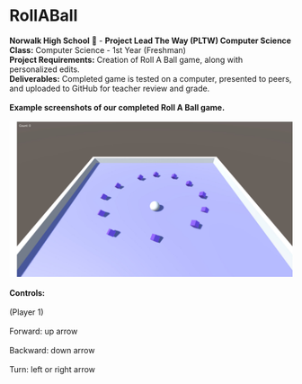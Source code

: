 # RollABall
<b>Norwalk High School</b> :school: - <b>Project Lead The Way (PLTW) Computer Science</b><br>
<b>Class:</b> Computer Science  - 1st Year (Freshman)<br>
<b>Project Requirements:</b> Creation of Roll A Ball game, along with personalized edits.<br>
<b>Deliverables:</b> Completed game is tested on a computer, presented to peers, and uploaded to GitHub for teacher review and grade.   
<br>
<b>Example screenshots of our completed Roll A Ball game.</b><br><br>
![Alt text](https://github.com/brieprince9/RollABall/blob/master/screenshots/RollaBall.jpg)
<br><br>
<b>Controls:</b><br><br>(Player 1) <br><br>Forward: up arrow <br><br>Backward: down arrow <br><br>Turn: left or right arrow <br><br>
